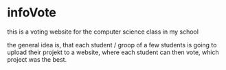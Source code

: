 # infoVote
this is a voting website for the computer science class in my school

the general idea is, that each student / groop of a few students is going to upload their projekt to a website, where each student can then vote, which project was the best.
